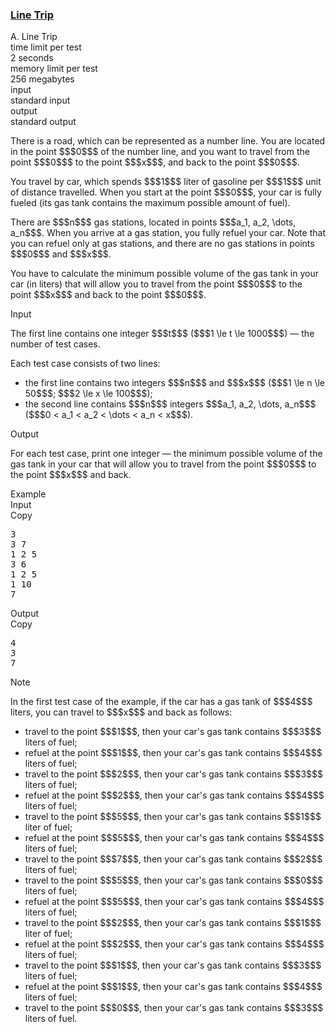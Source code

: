 <h3><a href="https://codeforces.com/contest/1901/problem/A" target="_blank" rel="noopener noreferrer">Line Trip</a></h3>

<div class="header"><div class="title">A. Line Trip</div><div class="time-limit"><div class="property-title">time limit per test</div>2 seconds</div><div class="memory-limit"><div class="property-title">memory limit per test</div>256 megabytes</div><div class="input-file input-standard"><div class="property-title">input</div>standard input</div><div class="output-file output-standard"><div class="property-title">output</div>standard output</div></div><div><p>There is a road, which can be represented as a number line. You are located in the point $$$0$$$ of the number line, and you want to travel from the point $$$0$$$ to the point $$$x$$$, and back to the point $$$0$$$.</p><p>You travel by car, which spends $$$1$$$ liter of gasoline per $$$1$$$ unit of distance travelled. When you start at the point $$$0$$$, your car is fully fueled (its gas tank contains the maximum possible amount of fuel).</p><p>There are $$$n$$$ gas stations, located in points $$$a_1, a_2, \dots, a_n$$$. When you arrive at a gas station, you fully refuel your car. <span class="tex-font-style-bf">Note that you can refuel only at gas stations, and there are no gas stations in points $$$0$$$ and $$$x$$$</span>.</p><p>You have to calculate the minimum possible volume of the gas tank in your car (in liters) that will allow you to travel from the point $$$0$$$ to the point $$$x$$$ and back to the point $$$0$$$.</p></div><div class="input-specification"><div class="section-title">Input</div><p>The first line contains one integer $$$t$$$ ($$$1 \le t \le 1000$$$) — the number of test cases.</p><p>Each test case consists of two lines:</p><ul> <li> the first line contains two integers $$$n$$$ and $$$x$$$ ($$$1 \le n \le 50$$$; $$$2 \le x \le 100$$$); </li><li> the second line contains $$$n$$$ integers $$$a_1, a_2, \dots, a_n$$$ ($$$0 < a_1 < a_2 < \dots < a_n < x$$$). </li></ul></div><div class="output-specification"><div class="section-title">Output</div><p>For each test case, print one integer — the minimum possible volume of the gas tank in your car that will allow you to travel from the point $$$0$$$ to the point $$$x$$$ and back.</p></div><div class="sample-tests"><div class="section-title">Example</div><div class="sample-test"><div class="input"><div class="title">Input<div title="Copy" data-clipboard-target="#id005621789615227815" id="id0046475444787180087" class="input-output-copier">Copy</div></div><pre id="id005621789615227815"><div class="test-example-line test-example-line-even test-example-line-0">3</div><div class="test-example-line test-example-line-odd test-example-line-1">3 7</div><div class="test-example-line test-example-line-odd test-example-line-1">1 2 5</div><div class="test-example-line test-example-line-even test-example-line-2">3 6</div><div class="test-example-line test-example-line-even test-example-line-2">1 2 5</div><div class="test-example-line test-example-line-odd test-example-line-3">1 10</div><div class="test-example-line test-example-line-odd test-example-line-3">7</div></pre></div><div class="output"><div class="title">Output<div title="Copy" data-clipboard-target="#id005142853831504829" id="id007277535568507938" class="input-output-copier">Copy</div></div><pre id="id005142853831504829">4
3
7
</pre></div></div></div><div class="note"><div class="section-title">Note</div><p>In the first test case of the example, if the car has a gas tank of $$$4$$$ liters, you can travel to $$$x$$$ and back as follows:</p><ul> <li> travel to the point $$$1$$$, then your car's gas tank contains $$$3$$$ liters of fuel; </li><li> refuel at the point $$$1$$$, then your car's gas tank contains $$$4$$$ liters of fuel; </li><li> travel to the point $$$2$$$, then your car's gas tank contains $$$3$$$ liters of fuel; </li><li> refuel at the point $$$2$$$, then your car's gas tank contains $$$4$$$ liters of fuel; </li><li> travel to the point $$$5$$$, then your car's gas tank contains $$$1$$$ liter of fuel; </li><li> refuel at the point $$$5$$$, then your car's gas tank contains $$$4$$$ liters of fuel; </li><li> travel to the point $$$7$$$, then your car's gas tank contains $$$2$$$ liters of fuel; </li><li> travel to the point $$$5$$$, then your car's gas tank contains $$$0$$$ liters of fuel; </li><li> refuel at the point $$$5$$$, then your car's gas tank contains $$$4$$$ liters of fuel; </li><li> travel to the point $$$2$$$, then your car's gas tank contains $$$1$$$ liter of fuel; </li><li> refuel at the point $$$2$$$, then your car's gas tank contains $$$4$$$ liters of fuel; </li><li> travel to the point $$$1$$$, then your car's gas tank contains $$$3$$$ liters of fuel; </li><li> refuel at the point $$$1$$$, then your car's gas tank contains $$$4$$$ liters of fuel; </li><li> travel to the point $$$0$$$, then your car's gas tank contains $$$3$$$ liters of fuel. </li></ul></div>